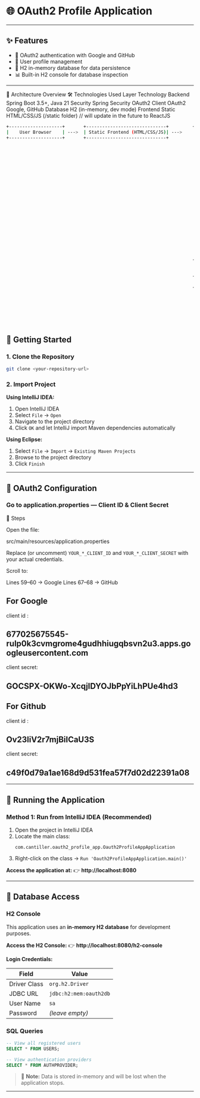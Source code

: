 # 🌐 OAuth2 Profile Application



---

## ✨ Features

- 🔐 OAuth2 authentication with Google and GitHub
- 👤 User profile management
- 💾 H2 in-memory database for data persistence
- 📊 Built-in H2 console for database inspection


---

🧱 Architecture Overview
🛠️ Technologies Used
Layer	Technology
Backend	Spring Boot 3.5+, Java 21
Security	Spring Security OAuth2 Client
OAuth2	Google, GitHub
Database	H2 (in-memory, dev mode)
Frontend	Static HTML/CSS/JS (/static folder) // will update in the future to ReactJS

```bash
+--------------------+       +------------------------------+         +-----------------------------------------+       
|    User Browser    | --->  | Static Frontend (HTML/CSS/JS)| --->    | Spring Boot Backend (OAuth Login Demo)  | 
+--------------------+       +------------------------------+          +-----------------------------------------+       
                                                                      |                                         |       
                                                                      |  +-----------------------------------+  |
                                                                      |  | Spring Security OAuth2 Client     |  |
                                                                      |  |  - Handles login redirects        |  |
                                                                      |  |  - Fetches access tokens          |  |
                                                                      |  |  - Loads user info (OIDC/OAuth2)  |  |
                                                                      |  +----------------+------------------+  |
                                                                      |                       |                 |
                                                                      |                       v                 |
                                                                      |  +-----------------------------------+  |
                                                                      |  | CustomOAuth2UserService           |  |
                                                                      |  |  - Maps user info to DB record    |  |
                                                                      |  |  - Links AuthProvider entries     |  |
                                                                      |  +----------------+------------------+  |
                                                                      |                       |                 |
                                                                      |                       v                 |
                                                                      |  +-----------------------------------+  |
                                                                      |  | DelegatingOidcUserService         |  |
                                                                      |  |  - Wraps Google OIDC login        |  |
                                                                      |  |  - Returns compliant OidcUser     |  |
                                                                      |  +-----------------------------------+  |
                                                                      +-----------------------------------------+
                                                                                            |
                                                                                            v
                                                                      +------------------------------+
                                                                      |     H2 In-Memory Database    |
                                                                      +------------------------------+
                                                                      |  users table                 |
                                                                      |  ─ id, email, name...        |
                                                                       +------------------------------+
                                                                      |  auth_providers table        |
                                                                      |  ─ provider, sub, FK...      |
                                                                       +------------------------------+

```



## 🚀 Getting Started

### 1. Clone the Repository

```bash
git clone <your-repository-url>
```

### 2. Import Project

**Using IntelliJ IDEA:**
1. Open IntelliJ IDEA
2. Select `File` → `Open`
3. Navigate to the project directory
4. Click `OK` and let IntelliJ import Maven dependencies automatically

**Using Eclipse:**
1. Select `File` → `Import` → `Existing Maven Projects`
2. Browse to the project directory
3. Click `Finish`

---

## 🔐 OAuth2 Configuration


###  Go to application.properties — Client ID & Client Secret

📝 Steps


Open the file:


src/main/resources/application.properties






Replace (or uncomment) `YOUR_*_CLIENT_ID` and `YOUR_*_CLIENT_SECRET` with your actual credentials.


Scroll to:

Lines 59–60 → Google 
Lines 67–68 → GitHub

## For Google
client id :
##  677025675545-rulp0k3cvmgrome4gudhhiugqbsvn2u3.apps.googleusercontent.com ##

client secret: 

## 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 ##

## For Github
client id :
## Ov23liV2r7mjBiICaU3S ##

client secret: 
## c49f0d79a1ae168d9d531fea57f7d02d22391a08 ##


---

## 🏃 Running the Application

### Method 1: Run from IntelliJ IDEA (Recommended)

1. Open the project in IntelliJ IDEA
2. Locate the main class:
   ```
   com.cantiller.oauth2_profile_app.Oauth2ProfileAppApplication
   ```
3. Right-click on the class → `Run 'Oauth2ProfileAppApplication.main()'`



**Access the application at:**
👉 **http://localhost:8080**

---

## 💾 Database Access

### H2 Console

This application uses an **in-memory H2 database** for development purposes.

**Access the H2 Console:**
👉 **http://localhost:8080/h2-console**

**Login Credentials:**

| Field | Value |
|-------|-------|
| Driver Class | `org.h2.Driver` |
| JDBC URL | `jdbc:h2:mem:oauth2db` |
| User Name | `sa` |
| Password | *(leave empty)* |

### SQL Queries

```sql
-- View all registered users
SELECT * FROM USERS;

-- View authentication providers
SELECT * FROM AUTHPROVIDER;
```

> 📝 **Note:** Data is stored in-memory and will be lost when the application stops.

---
